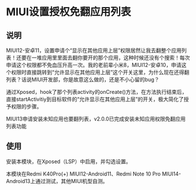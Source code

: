 # MIUI设置授权免翻应用列表
## 说明
MIUI12-安卓11，设置申请个“显示在其他应用上层”权限居然让我去翻整个应用列表！还要在一堆应用里里面去翻你要开的那个应用，这种时候还没有个搜索！每次申请这个权限都不免血压升高一次。我的老前辈小米8，MIUI12-安卓10，申请这个权限时直接跳转到“允许显示在其他应用上层”这个开关这里，为什么现在还得翻列表？话说MIUI开发部，你是故意这么做的，还是不小心留的bug？  

通过Xposed，hook了那个列表activity的onCreate()方法，在方法执行结束后，直接startActivitiy到目标软件的“允许显示在其他应用上层”的开关，极大简化了授予权限的步骤。  
  
MIUI13申请安装未知应用也要翻列表，v2.0.0已完成安装未知应用权限免翻应用列表功能
## 使用
安装本模块，在Xposed（LSP）中启用，并勾选设置。  
  
本模块在Redmi K40Pro(+) MIUI12-Android11、Redmi Note 10 Pro MIUI14-Android13上通过测试，其他MIUI机型自测。
